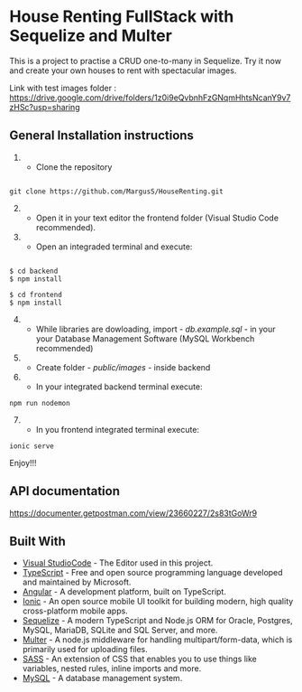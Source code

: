# House Renting FullStack with Sequelize and Multer

This is a project to practise a CRUD one-to-many in Sequelize. 
Try it now and create your own houses to rent with spectacular images.

Link with test images folder : https://drive.google.com/drive/folders/1z0i9eQvbnhFzGNqmHhtsNcanY9v7zHSc?usp=sharing

## General Installation instructions

1. - Clone the repository 

```

git clone https://github.com/MargusS/HouseRenting.git

```

2. - Open it in your text editor the frontend folder (Visual Studio Code recommended).



3. - Open an integraded terminal and execute: 

```

$ cd backend
$ npm install

$ cd frontend
$ npm install

```

4. - While libraries are dowloading, import - *db.example.sql* - in your your Database Management Software (MySQL Workbench recommended)

5. - Create folder - *public/images* - inside backend

6. - In your integrated backend terminal execute:

```
npm run nodemon

```

7. - In you frontend integrated terminal execute:

```
ionic serve

```

Enjoy!!!

## API documentation

https://documenter.getpostman.com/view/23660227/2s83tGoWr9



## Built With

* [Visual StudioCode](https://code.visualstudio.com/) - The Editor used in this project.
* [TypeScript](https://www.typescriptlang.org/) - Free and open source programming language developed and maintained by Microsoft.
* [Angular](https://angular.io/) - A development platform, built on TypeScript.
* [Ionic](https://ionicframework.com/) - An open source mobile UI toolkit for building modern, high quality cross-platform mobile apps.
* [Sequelize](https://sequelize.org/) - A modern TypeScript and Node.js ORM for Oracle, Postgres, MySQL, MariaDB, SQLite and SQL Server, and more. 
* [Multer](https://www.npmjs.com/package/multer) - A node.js middleware for handling multipart/form-data, which is primarily used for uploading files.  
* [SASS](https://sass-lang.com/) - An extension of CSS that enables you to use things like variables, nested rules, inline imports and more.
* [MySQL](https://dev.mysql.com/doc/refman/8.0/en/what-is-mysql.html) - A database management system.